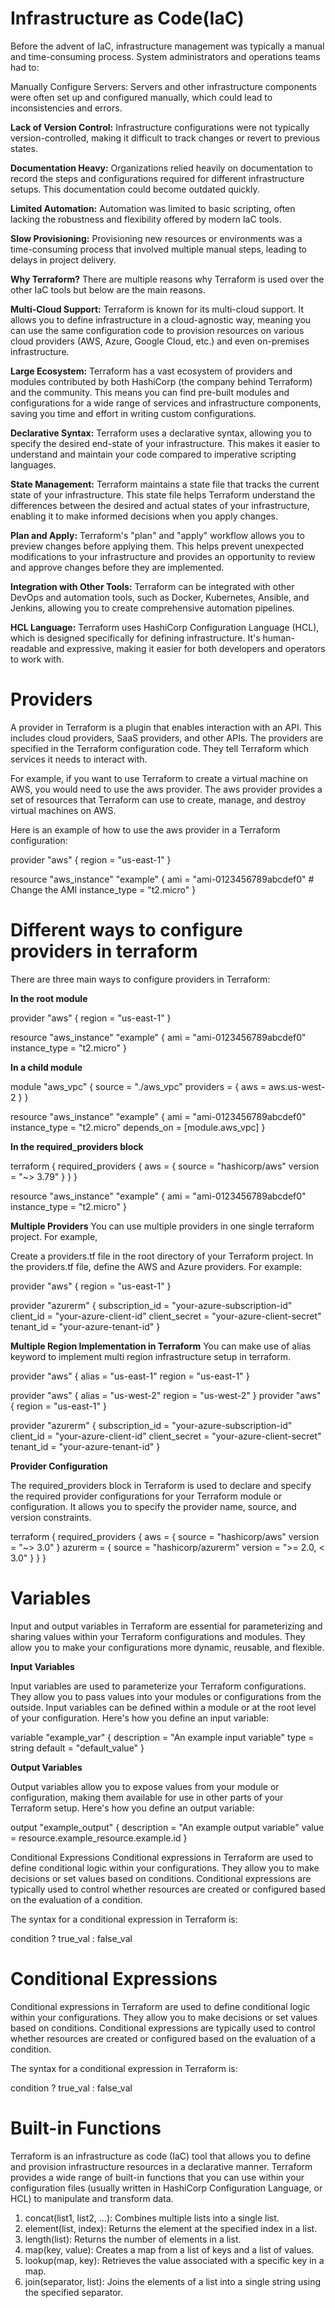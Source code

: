 # Infrastructure as Code(IaC)

Before the advent of IaC, infrastructure management was typically a manual and time-consuming process. System administrators and operations teams had to:

Manually Configure Servers: Servers and other infrastructure components were often set up and configured manually, which could lead to inconsistencies and errors.

**Lack of Version Control:** Infrastructure configurations were not typically version-controlled, making it difficult to track changes or revert to previous states.

**Documentation Heavy:** Organizations relied heavily on documentation to record the steps and configurations required for different infrastructure setups. This documentation could become outdated quickly.

**Limited Automation:** Automation was limited to basic scripting, often lacking the robustness and flexibility offered by modern IaC tools.

**Slow Provisioning:** Provisioning new resources or environments was a time-consuming process that involved multiple manual steps, leading to delays in project delivery.

**Why Terraform?**
There are multiple reasons why Terraform is used over the other IaC tools but below are the main reasons.

**Multi-Cloud Support:** Terraform is known for its multi-cloud support. It allows you to define infrastructure in a cloud-agnostic way, meaning you can use the same configuration code to provision resources on various cloud providers (AWS, Azure, Google Cloud, etc.) and even on-premises infrastructure.

**Large Ecosystem:** Terraform has a vast ecosystem of providers and modules contributed by both HashiCorp (the company behind Terraform) and the community. This means you can find pre-built modules and configurations for a wide range of services and infrastructure components, saving you time and effort in writing custom configurations.

**Declarative Syntax:** Terraform uses a declarative syntax, allowing you to specify the desired end-state of your infrastructure. This makes it easier to understand and maintain your code compared to imperative scripting languages.

**State Management:** Terraform maintains a state file that tracks the current state of your infrastructure. This state file helps Terraform understand the differences between the desired and actual states of your infrastructure, enabling it to make informed decisions when you apply changes.

**Plan and Apply:** Terraform's "plan" and "apply" workflow allows you to preview changes before applying them. This helps prevent unexpected modifications to your infrastructure and provides an opportunity to review and approve changes before they are implemented.

**Integration with Other Tools:** Terraform can be integrated with other DevOps and automation tools, such as Docker, Kubernetes, Ansible, and Jenkins, allowing you to create comprehensive automation pipelines.

**HCL Language:** Terraform uses HashiCorp Configuration Language (HCL), which is designed specifically for defining infrastructure. It's human-readable and expressive, making it easier for both developers and operators to work with.


# Providers

A provider in Terraform is a plugin that enables interaction with an API. This includes cloud providers, SaaS providers, and other APIs. The providers are specified in the Terraform configuration code. They tell Terraform which services it needs to interact with.

For example, if you want to use Terraform to create a virtual machine on AWS, you would need to use the aws provider. The aws provider provides a set of resources that Terraform can use to create, manage, and destroy virtual machines on AWS.

Here is an example of how to use the aws provider in a Terraform configuration:

provider "aws" {
  region = "us-east-1"
}

resource "aws_instance" "example" {
  ami = "ami-0123456789abcdef0" # Change the AMI 
  instance_type = "t2.micro"
}

# Different ways to configure providers in terraform
There are three main ways to configure providers in Terraform:

**In the root module**

provider "aws" {
  region = "us-east-1"
}

resource "aws_instance" "example" {
  ami = "ami-0123456789abcdef0"
  instance_type = "t2.micro"
}

**In a child module**

module "aws_vpc" {
  source = "./aws_vpc"
  providers = {
    aws = aws.us-west-2
  }
}

resource "aws_instance" "example" {
  ami = "ami-0123456789abcdef0"
  instance_type = "t2.micro"
  depends_on = [module.aws_vpc]
}

**In the required_providers block**

terraform {
  required_providers {
    aws = {
      source = "hashicorp/aws"
      version = "~> 3.79"
    }
  }
}

resource "aws_instance" "example" {
  ami = "ami-0123456789abcdef0"
  instance_type = "t2.micro"
}

**Multiple Providers**
You can use multiple providers in one single terraform project. For example,

Create a providers.tf file in the root directory of your Terraform project.
In the providers.tf file, define the AWS and Azure providers. For example:

provider "aws" {
  region = "us-east-1"
}

provider "azurerm" {
  subscription_id = "your-azure-subscription-id"
  client_id = "your-azure-client-id"
  client_secret = "your-azure-client-secret"
  tenant_id = "your-azure-tenant-id"
}

**Multiple Region Implementation in Terraform**
You can make use of alias keyword to implement multi region infrastructure setup in terraform.

provider "aws" {
  alias = "us-east-1"
  region = "us-east-1"
}

provider "aws" {
  alias = "us-west-2"
  region = "us-west-2"
}
provider "aws" {
  region = "us-east-1"
}

provider "azurerm" {
  subscription_id = "your-azure-subscription-id"
  client_id = "your-azure-client-id"
  client_secret = "your-azure-client-secret"
  tenant_id = "your-azure-tenant-id"
}

**Provider Configuration**

The required_providers block in Terraform is used to declare and specify the required provider configurations for your Terraform module or configuration. It allows you to specify the provider name, source, and version constraints.

terraform {
  required_providers {
    aws = {
      source  = "hashicorp/aws"
      version = "~> 3.0"
    }
    azurerm = {
      source  = "hashicorp/azurerm"
      version = ">= 2.0, < 3.0"
    }
  }
}

# Variables 

Input and output variables in Terraform are essential for parameterizing and sharing values within your Terraform configurations and modules. They allow you to make your configurations more dynamic, reusable, and flexible.

**Input Variables**

Input variables are used to parameterize your Terraform configurations. They allow you to pass values into your modules or configurations from the outside. Input variables can be defined within a module or at the root level of your configuration. Here's how you define an input variable:

variable "example_var" {
  description = "An example input variable"
  type        = string
  default     = "default_value"
}

**Output Variables**

Output variables allow you to expose values from your module or configuration, making them available for use in other parts of your Terraform setup. Here's how you define an output variable:

output "example_output" {
  description = "An example output variable"
  value       = resource.example_resource.example.id
}

Conditional Expressions
Conditional expressions in Terraform are used to define conditional logic within your configurations. They allow you to make decisions or set values based on conditions. Conditional expressions are typically used to control whether resources are created or configured based on the evaluation of a condition.

The syntax for a conditional expression in Terraform is:

condition ? true_val : false_val

# Conditional Expressions

Conditional expressions in Terraform are used to define conditional logic within your configurations. They allow you to make decisions or set values based on conditions. Conditional expressions are typically used to control whether resources are created or configured based on the evaluation of a condition.

The syntax for a conditional expression in Terraform is:

condition ? true_val : false_val

# Built-in Functions

Terraform is an infrastructure as code (IaC) tool that allows you to define and provision infrastructure resources in a declarative manner. Terraform provides a wide range of built-in functions that you can use within your configuration files (usually written in HashiCorp Configuration Language, or HCL) to manipulate and transform data.

1. concat(list1, list2, ...): Combines multiple lists into a single list.
2. element(list, index): Returns the element at the specified index in a list.
3. length(list): Returns the number of elements in a list.
4. map(key, value): Creates a map from a list of keys and a list of values.
5. lookup(map, key): Retrieves the value associated with a specific key in a map.
6. join(separator, list): Joins the elements of a list into a single string using the specified separator.
